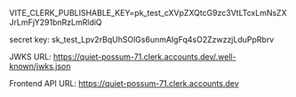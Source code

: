 VITE_CLERK_PUBLISHABLE_KEY=pk_test_cXVpZXQtcG9zc3VtLTcxLmNsZXJrLmFjY291bnRzLmRldiQ

secret key: sk_test_Lpv2rBqUhSOlGs6unmAIgFq4sO2ZzwzzjLduPpRbrv

JWKS URL: https://quiet-possum-71.clerk.accounts.dev/.well-known/jwks.json

Frontend API URL: https://quiet-possum-71.clerk.accounts.dev


